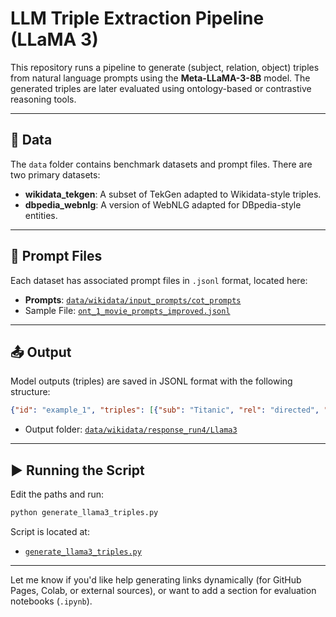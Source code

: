 # LLM Triple Extraction Pipeline (LLaMA 3)

This repository runs a pipeline to generate (subject, relation, object) triples from natural language prompts using the **Meta-LLaMA-3-8B** model. The generated triples are later evaluated using ontology-based or contrastive reasoning tools.

---

## 📁 Data

The `data` folder contains benchmark datasets and prompt files. There are two primary datasets:

* **wikidata\_tekgen**: A subset of TekGen adapted to Wikidata-style triples.
* **dbpedia\_webnlg**: A version of WebNLG adapted for DBpedia-style entities.

---

## 📂 Prompt Files

Each dataset has associated prompt files in `.jsonl` format, located here:

* **Prompts**: [`data/wikidata/input_prompts/cot_prompts`](data/wikidata/input_prompts/cot_prompts)
* Sample File: [`ont_1_movie_prompts_improved.jsonl`](data/wikidata/input_prompts/cot_prompts/ont_1_movie_prompts_improved.jsonl)

---

## 📤 Output

Model outputs (triples) are saved in JSONL format with the following structure:

```json
{"id": "example_1", "triples": [{"sub": "Titanic", "rel": "directed", "obj": "James Cameron"}]}
```

* Output folder: [`data/wikidata/response_run4/Llama3`](data/wikidata/response_run4/Llama3)

---

## ▶️ Running the Script

Edit the paths and run:

```bash
python generate_llama3_triples.py
```

Script is located at:

* [`generate_llama3_triples.py`](generate_llama3_triples.py)

---

Let me know if you'd like help generating links dynamically (for GitHub Pages, Colab, or external sources), or want to add a section for evaluation notebooks (`.ipynb`).

